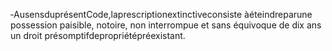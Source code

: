 ‐AusensduprésentCode,laprescriptionextinctiveconsiste àéteindreparune possession paisible, notoire, non interrompue et sans équivoque de dix ans un droit présomptifdepropriétépréexistant.